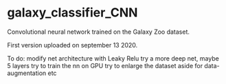 # galaxy_classifier_CNN
Convolutional neural network trained on the Galaxy Zoo dataset.

First version uploaded on september 13 2020.

To do: modify net architecture with Leaky Relu
        try a more deep net, maybe 5 layers
          try to train the nn on GPU
            try to enlarge the dataset aside for data-augmentation
              etc
